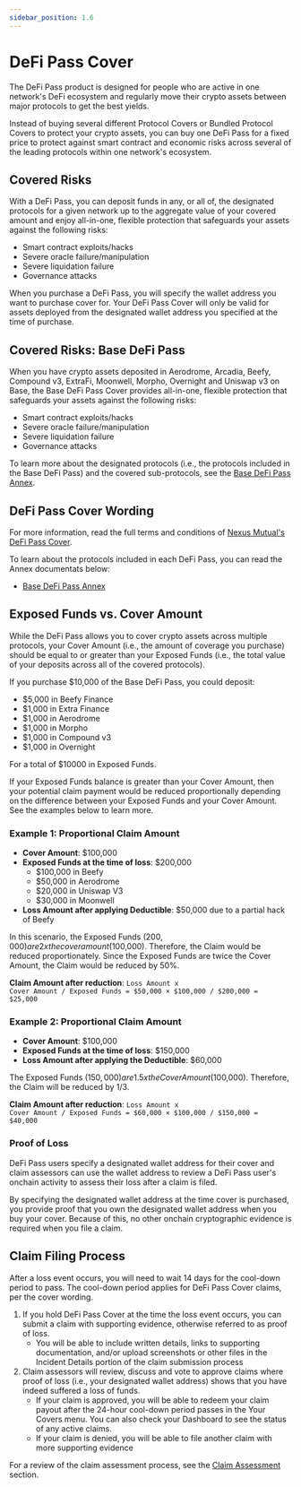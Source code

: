 ```yaml
---
sidebar_position: 1.6
---
```


# DeFi Pass Cover

The DeFi Pass product is designed for people who are active in one network's DeFi ecosystem and regularly move their crypto assets between major protocols to get the best yields.

Instead of buying several different Protocol Covers or Bundled Protocol Covers to protect your crypto assets, you can buy one DeFi Pass for a fixed price to protect against smart contract and economic risks across several of the leading protocols within one network's ecosystem.

## Covered Risks

With a DeFi Pass, you can deposit funds in any, or all of, the designated protocols for a given network up to the aggregate value of your covered amount and enjoy all-in-one, flexible protection that safeguards your assets against the following risks:
* Smart contract exploits/hacks
* Severe oracle failure/manipulation
* Severe liquidation failure
* Governance attacks

When you purchase a DeFi Pass, you will specify the wallet address you want to purchase cover for. Your DeFi Pass Cover will only be valid for assets deployed from the designated wallet address you specified at the time of purchase.

## Covered Risks: Base DeFi Pass

When you have crypto assets deposited in Aerodrome, Arcadia, Beefy, Compound v3, ExtraFi, Moonwell, Morpho, Overnight and Uniswap v3 on Base, the Base DeFi Pass Cover provides all-in-one, flexible protection that safeguards your assets against the following risks:
* Smart contract exploits/hacks
* Severe oracle failure/manipulation
* Severe liquidation failure
* Governance attacks

To learn more about the designated protocols (i.e., the protocols included in the Base DeFi Pass) and the covered sub-protocols, see the [Base DeFi Pass Annex](https://api.nexusmutual.io/ipfs/QmVjm5qfpkJdHiLCLpR9UeYM5WWQ58SpWTH9upWowvozGK).

## DeFi Pass Cover Wording

For more information, read the full terms and conditions of [Nexus Mutual's DeFi Pass Cover](https://api.nexusmutual.io/ipfs/QmQLh2wNDD2b2RGg9rNFbyrQwxqTthrTNaTsHenZnRg6u6).

To learn about the protocols included in each DeFi Pass, you can read the Annex documentats below:
* [Base DeFi Pass Annex](https://api.nexusmutual.io/ipfs/QmVjm5qfpkJdHiLCLpR9UeYM5WWQ58SpWTH9upWowvozGK)

## Exposed Funds vs. Cover Amount

While the DeFi Pass allows you to cover crypto assets across multiple protocols, your Cover Amount (i.e., the amount of coverage you purchase) should be equal to or greater than your Exposed Funds (i.e., the total value of your deposits across all of the covered protocols).

If you purchase $10,000 of the Base DeFi Pass, you could deposit:
* $5,000 in Beefy Finance
* $1,000 in Extra Finance
* $1,000 in Aerodrome
* $1,000 in Morpho
* $1,000 in Compound v3
* $1,000 in Overnight

For a total of $10000 in Exposed Funds.

If your Exposed Funds balance is greater than your Cover Amount, then your potential claim payment would be reduced proportionally depending on the difference between your Exposed Funds and your Cover Amount. See the examples below to learn more.

### Example 1: Proportional Claim Amount

* **Cover Amount**: $100,000
* **Exposed Funds at the time of loss**: $200,000
  * $100,000 in Beefy
  * $50,000 in Aerodrome
  * $20,000 in Uniswap V3
  * $30,000 in Moonwell
* **Loss Amount after applying Deductible**: $50,000 due to a partial hack of Beefy

In this scenario, the Exposed Funds ($200,000) are 2x the cover amount ($100,000). Therefore, the Claim would be reduced proportionately. Since the Exposed Funds are twice the Cover Amount, the Claim would be reduced by 50%.

**Claim Amount after reduction**: <code>Loss Amount x Cover Amount / Exposed Funds = $50,000 × $100,000 / $200,000 = $25,000</code>

### Example 2: Proportional Claim Amount

* **Cover Amount**: $100,000
* **Exposed Funds at the time of loss**: $150,000
* **Loss Amount after applying the Deductible**: $60,000

The Exposed Funds ($150,000) are 1.5x the Cover Amount ($100,000). Therefore, the Claim will be reduced by 1/3.

**Claim Amount after reduction**: <code>Loss Amount x Cover Amount / Exposed Funds = $60,000 × $100,000 / $150,000 = $40,000</code>

### Proof of Loss

DeFi Pass users specify a designated wallet address for their cover and claim assessors can use the wallet address to review a DeFi Pass user's onchain activity to assess their loss after a claim is filed.

By specifying the designated wallet address at the time cover is purchased, you provide proof that you own the designated wallet address when you buy your cover. Because of this, no other onchain cryptographic evidence is required when you file a claim.

## Claim Filing Process

After a loss event occurs, you will need to wait 14 days for the cool-down period to pass. The cool-down period applies for DeFi Pass Cover claims, per the cover wording.
1. If you hold DeFi Pass Cover at the time the loss event occurs, you can submit a claim with supporting evidence, otherwise referred to as proof of loss.
    * You will be able to include written details, links to supporting documentation, and/or upload screenshots or other files in the Incident Details portion of the claim submission process
2. Claim assessors will review, discuss and vote to approve claims where proof of loss (i.e., your designated wallet address) shows that you have indeed suffered a loss of funds.
    * If your claim is approved, you will be able to redeem your claim payout after the 24-hour cool-down period passes in the Your Covers menu. You can also check your Dashboard to see the status of any active claims.
    * If your claim is denied, you will be able to file another claim with more supporting evidence

For a review of the claim assessment process, see the [Claim Assessment](/protocol/claims-assessment) section.
